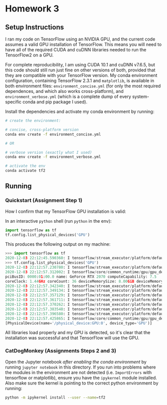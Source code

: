 # Homework 3

## Setup Instructions

I ran my code on TensorFlow using an NVIDIA GPU, and the current code assumes a valid GPU installation of TensorFlow. This means you will need to have all of the required CUDA and cuDNN libraries needed to run the TensorFlow2 on a GPU.

For complete reproducibility, I am using CUDA 10.1 and cuDNN v7.6.5, but this code should still run just fine on other versions of both, provided that they are compatible with your TensorFlow version. My conda environment configuration, containing TensorFlow 2.3.1 and `matplotlib`, is available in both environment files: `environment_concise.yml` (for only the most required dependences, and which also works cross-platform), and `environment_verbose.yml` (which is a complete dump of every system-specific conda and pip package I used).

Install the dependencies and activate my conda environment by running:

```bash
# create the environment:

# concise, cross-platform version
conda env create -f environment_concise.yml

# OR

# verbose version (exactly what I used)
conda env create -f environment_verbose.yml

# activate the env
conda activate tf2
```

## Running

### Quickstart (Assignment Step 1)

How I confirm that my TensorFlow GPU installation is valid:

In an interactive `python` shell (run `python` in the env):

```python
import tensorflow as tf
tf.config.list_physical_devices('GPU')
```

This produces the following output on my machine:

```python
>>> import tensorflow as tf
2020-12-03 22:12:45.590360: I tensorflow/stream_executor/platform/default/dso_loader.cc:48] Successfully opened dynamic library cudart64_101.dll
>>> tf.config.list_physical_devices('GPU')
2020-12-03 22:12:57.230780: I tensorflow/stream_executor/platform/default/dso_loader.cc:48] Successfully opened dynamic library nvcuda.dll
2020-12-03 22:12:57.312002: I tensorflow/core/common_runtime/gpu/gpu_device.cc:1716] Found device 0 with properties: 
pciBusID: 0000:01:00.0 name: GeForce RTX 2070 computeCapability: 7.5
coreClock: 1.44GHz coreCount: 36 deviceMemorySize: 8.00GiB deviceMemoryBandwidth: 417.29GiB/s
2020-12-03 22:12:57.342340: I tensorflow/stream_executor/platform/default/dso_loader.cc:48] Successfully opened dynamic library cudart64_101.dll    
2020-12-03 22:12:57.349134: I tensorflow/stream_executor/platform/default/dso_loader.cc:48] Successfully opened dynamic library cublas64_10.dll
2020-12-03 22:12:57.357129: I tensorflow/stream_executor/platform/default/dso_loader.cc:48] Successfully opened dynamic library cufft64_10.dll
2020-12-03 22:12:57.361711: I tensorflow/stream_executor/platform/default/dso_loader.cc:48] Successfully opened dynamic library curand64_10.dll
2020-12-03 22:12:57.370262: I tensorflow/stream_executor/platform/default/dso_loader.cc:48] Successfully opened dynamic library cusolver64_10.dll
2020-12-03 22:12:57.383548: I tensorflow/stream_executor/platform/default/dso_loader.cc:48] Successfully opened dynamic library cusparse64_10.dll
2020-12-03 22:12:57.396580: I tensorflow/stream_executor/platform/default/dso_loader.cc:48] Successfully opened dynamic library cudnn64_7.dll
2020-12-03 22:12:57.425865: I tensorflow/core/common_runtime/gpu/gpu_device.cc:1858] Adding visible gpu devices: 0
[PhysicalDevice(name='/physical_device:GPU:0', device_type='GPU')]
```

All libraries load properly and my GPU is detected, so it's clear that the installation was successful and that TensorFlow will use the GPU.

### CatDogMonkey (Assignments Steps 2 and 3)

Open the Jupyter notebook *after enabling the conda environment* by running `jupyter notebook` in this directory. If you run into problems where the modules in the environment are not detected (i.e. `ImportErrors` with tensorflow or matplotlib), ensure you have the `ipykernel` module installed. Also make sure the kernel is pointing to the correct python environment by running:

```bash
python -m ipykernel install --user --name=tf2
```